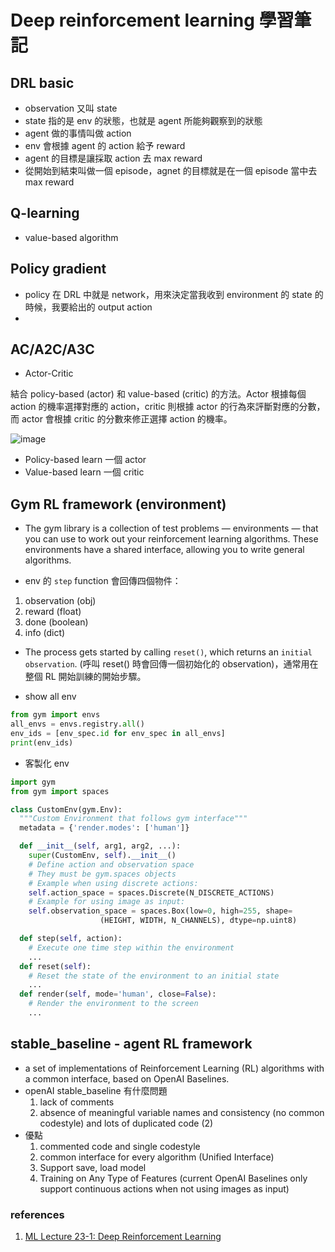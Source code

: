 # Deep reinforcement learning 學習筆記

## DRL basic

* observation 又叫 state
* state 指的是 env 的狀態，也就是 agent 所能夠觀察到的狀態
* agent 做的事情叫做 action
* env 會根據 agent 的 action 給予 reward
* agent 的目標是讓採取 action 去 max reward
* 從開始到結束叫做一個 episode，agnet 的目標就是在一個 episode 當中去 max reward

## Q-learning

* value-based algorithm

## Policy gradient

* policy 在 DRL 中就是 network，用來決定當我收到 environment 的 state 的時候，我要給出的 output action
*

## AC/A2C/A3C

* Actor-Critic

結合 policy-based (actor) 和 value-based (critic) 的方法。Actor 根據每個 action 的機率選擇對應的 action，critic 則根據 actor 的行為來評斷對應的分數，而 actor 會根據 critic 的分數來修正選擇 action 的機率。

![image](https://raw.githubusercontent.com/kevingo/blog/master/screenshot/actor-critic.png)

* Policy-based learn 一個 actor
* Value-based learn 一個 critic

## Gym RL framework (environment)

* The gym library is a collection of test problems — environments — that you can use to work out your reinforcement learning algorithms. These environments have a shared interface, allowing you to write general algorithms.

* env 的 `step` function 會回傳四個物件：

1. observation (obj)
2. reward (float)
3. done (boolean)
4. info (dict)

* The process gets started by calling `reset()`, which returns an `initial observation`. (呼叫 reset() 時會回傳一個初始化的 observation)，通常用在整個 RL 開始訓練的開始步驟。

* show all env
```python
from gym import envs
all_envs = envs.registry.all()
env_ids = [env_spec.id for env_spec in all_envs]
print(env_ids)
```

* 客製化 env

```python
import gym
from gym import spaces

class CustomEnv(gym.Env):
  """Custom Environment that follows gym interface"""
  metadata = {'render.modes': ['human']}

  def __init__(self, arg1, arg2, ...):
    super(CustomEnv, self).__init__()
    # Define action and observation space
    # They must be gym.spaces objects
    # Example when using discrete actions:
    self.action_space = spaces.Discrete(N_DISCRETE_ACTIONS)
    # Example for using image as input:
    self.observation_space = spaces.Box(low=0, high=255, shape=
                    (HEIGHT, WIDTH, N_CHANNELS), dtype=np.uint8)

  def step(self, action):
    # Execute one time step within the environment
    ...
  def reset(self):
    # Reset the state of the environment to an initial state
    ...
  def render(self, mode='human', close=False):
    # Render the environment to the screen
    ...
```

## stable_baseline - agent RL framework

* a set of implementations of Reinforcement Learning (RL) algorithms with a common interface, based on OpenAI Baselines.
* openAI stable_baseline 有什麼問題
  1. lack of comments
  2. absence of meaningful variable names and consistency (no common codestyle) and lots of duplicated code (2)
* 優點
  1. commented code and single codestyle
  2. common interface for every algorithm (Unified Interface)
  3. Support save, load model
  4. Training on Any Type of Features (current OpenAI Baselines only support continuous actions when not using images as input)



### references
1. [ML Lecture 23-1: Deep Reinforcement Learning
](https://www.youtube.com/watch?v=W8XF3ME8G2I&t=640s)